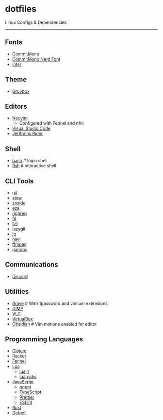 dotfiles
========

Linux Configs & Dependencies

---

## Fonts

- [CommitMono]()
- [CommitMono Nerd Font]()
- [Inter]()

## Theme

- [Gruvbox](https://github.com/morhetz/gruvbox)

## Editors

- [Neovim]()
  - Configured with Fennel and nfnl
- [Visual Studio Code]()
- [JetBrains Rider]()

## Shell

- [bash]() # login shell
- [fish]() # interactive shell

## CLI Tools

- [git]()
- [stow]()
- [zoxide]()
- [eza]()
- [ripgrep]()
- [fd]()
- [fzf]()
- [lazygit]()
- [jq]()
- [navi]()
- [ffmpeg]()
- [pandoc]()

## Communications

- [Discord]()

## Utilities

- [Brave]() # With 1password and vimium extensions
- [GIMP]()
- [VLC]()
- [VirtualBox]()
- [Obsidian]() # Vim motions enabled for editor

## Programming Languages

- [Clojure]()
- [Racket]()
- [Fennel]()
- [Lua]()
  - [luajit]()
  - [luarocks]()
- [JavaScript]()
  - [pnpm]()
  - [TypeScript]()
  - [Prettier]()
  - [ESLint]()
- [Rust]()
- [Dotnet]()
